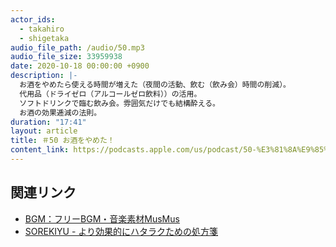```yaml
---
actor_ids:
  - takahiro
  - shigetaka
audio_file_path: /audio/50.mp3
audio_file_size: 33959938
date: 2020-10-18 00:00:00 +0900
description: |-
  お酒をやめたら使える時間が増えた（夜間の活動、飲む（飲み会）時間の削減）。
  代用品（ドライゼロ（アルコールゼロ飲料））の活用。
  ソフトドリンクで臨む飲み会。雰囲気だけでも結構酔える。
  お酒の効果逓減の法則。
duration: "17:41"
layout: article 
title: ＃50 お酒をやめた！
content_link: https://podcasts.apple.com/us/podcast/50-%E3%81%8A%E9%85%92%E3%82%92%E3%82%84%E3%82%81%E3%81%9F/id1490185781?i=1000495127524&itsct=podcast_box&itscg=30200
---
```


## 関連リンク

- [BGM：フリーBGM・音楽素材MusMus](http://musmus.main.jp/)
- [SOREKIYU - より効果的にハタラクための処方箋](https://sorekiyu.jp)
